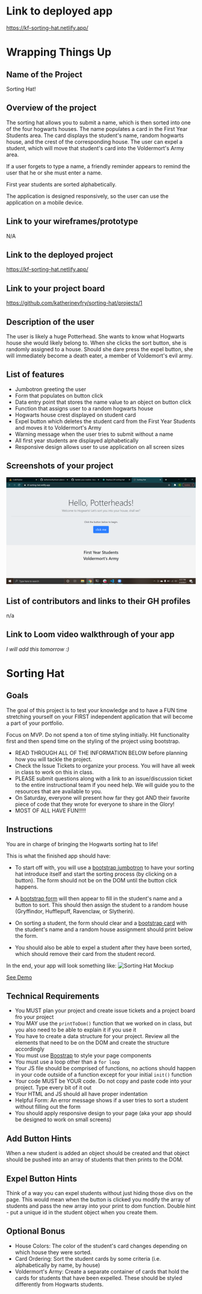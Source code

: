 # Link to deployed app

https://kf-sorting-hat.netlify.app/

# Wrapping Things Up

## Name of the Project
Sorting Hat!
## Overview of the project
The sorting hat allows you to submit a name, which is then sorted into one of the four hogwarts houses. The name populates a card in the First Year Students area. The card displays the student's name, random hogwarts house, and the crest of the corresponding house. The user can expel a student, which will move that student's card into the Voldermort's Army area. 

If a user forgets to type a name, a friendly reminder appears to remind the user that he or she must enter a name. 

First year students are sorted alphabetically.

The application is designed responsively, so the user can use the application on a mobile device.
## Link to your wireframes/prototype
N/A
## Link to the deployed project 

https://kf-sorting-hat.netlify.app/

## Link to your project board 

https://github.com/katherinevfry/sorting-hat/projects/1

## Description of the user

The user is likely a huge Potterhead. She wants to know what Hogwarts house she would likely belong to. When she clicks the sort button, she is randomly assigned to a house. Should she dare press the expel button, she will immediately become a death eater, a member of Voldemort's evil army.

## List of features
- Jumbotron greeting the user
- Form that populates on button click
- Data entry point that stores the name value to an object on button click
- Function that assigns user to a random hogwarts house
- Hogwarts house crest displayed on student card
- Expel button which deletes the student card from the First Year Students and moves it to Voldermort's Army
- Warning message when the user tries to submit without a name
- All first year students are displayed alphabetically
- Responsive design allows user to use application on all screen sizes
## Screenshots of your project
![screenshot](https://github.com/katherinevfry/sorting-hat/blob/main/Screenshot%20(21).png)
## List of contributors and links to their GH profiles
n/a
## Link to Loom video walkthrough of your app 
*I will add this tomorrow :)*


# Sorting Hat

## Goals
The goal of this project is to test your knowledge and to have a FUN time stretching yourself on your FIRST independent application that will become a part of your portfolio.

Focus on MVP. Do not spend a ton of time styling initially. Hit functionality first and then spend time on the styling of the project using bootstrap.

- READ THROUGH ALL OF THE INFORMATION BELOW before planning how you will tackle the project.
- Check the Issue Tickets to organize your process. You will have all week in class to work on this in class. 
- PLEASE submit questions along with a link to an issue/discussion ticket to the entire instructional team if you need help. We will guide you to the resources that are available to you.
- On Saturday, everyone will present how far they got AND their favorite piece of code that they wrote for everyone to share in the Glory!
- MOST OF ALL HAVE FUN!!!!!

## Instructions
You are in charge of bringing the Hogwarts sorting hat to life! 

This is what the finished app should have:
- To start off with, you will use a [bootstrap jumbotron](https://getbootstrap.com/docs/4.0/components/jumbotron/) to have your sorting hat introduce itself and start the sorting process (by clicking on a button). The form should not be on the DOM until the button click happens.

- A [bootstrap form](https://getbootstrap.com/docs/4.1/components/forms/) will then appear to fill in the student's name and a button to sort. This should then assign the student to a random house (Gryffindor, Hufflepuff, Ravenclaw, or Slytherin). 

- On sorting a student, the form should clear and a [bootstrap card](https://getbootstrap.com/docs/4.1/components/card/) with the student's name and a random house assignment should print below the form. 

- You should also be able to expel a student after they have been sorted, which should remove their card from the student record.

In the end, your app will look something like: 
![Sorting Hat Mockup](https://github.com/nss-nightclass-projects/exercise-vault/raw/master/images/sorting-hat-mockup.png)

[See Demo](https://drt-sortinghat.netlify.app/)

## Technical Requirements
- You MUST plan your project and create issue tickets and a project board fro your project
- You MAY use the `printToDom()` function that we worked on in class, but you also need to be able to explain it if you use it
- You have to create a data structure for your project. Review all the elements that need to be on the DOM and create the structure accordingly
- You must use [Boostrap](https://getbootstrap.com/) to style your page components
- You must use a loop other than a `for loop`
- Your JS file should be comprised of functions, no actions should happen in your code outside of a function except for your initial `init()` function
- Your code MUST be YOUR code. Do not copy and paste code into your project. Type every bit of it out
- Your HTML and JS should all have proper indentation
- Helpful Form: An error message shows if a user tries to sort a student without filling out the form
- You should apply responsive design to your page (aka your app should be designed to work on small screens)

## Add Button Hints
When a new student is added an object should be created and that object should be pushed into an array of students that then prints to the DOM.

## Expel Button Hints
Think of a way you can expel students without just hiding those divs on the page. This would mean when the button is clicked you modify the array of students and pass the new array into your print to dom function.  Double hint - put a unique id in the student object when you create them.

## Optional Bonus
- House Colors: The color of the student's card changes depending on which house they were sorted. 
- Card Ordering: Sort the student cards by some criteria (i.e. alphabetically by name, by house)
- Voldermort's Army: Create a separate container of cards that hold the cards for students that have been expelled. These should be styled differently from Hogwarts students.
